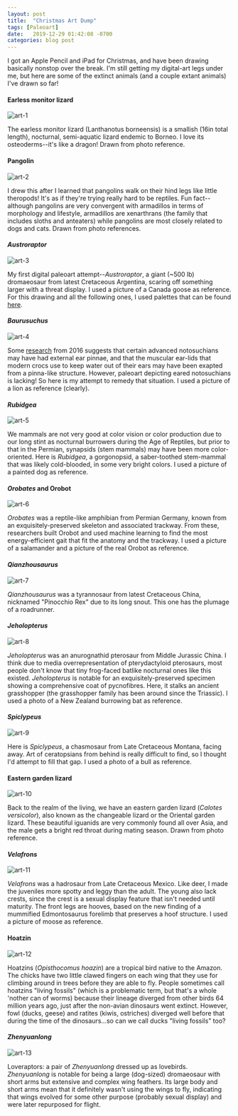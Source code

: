 ```yaml
---
layout: post
title:  "Christmas Art Dump"
tags: [Paleoart]
date:   2019-12-29 01:42:08 -0700
categories: blog post
---
```

I got an Apple Pencil and iPad for Christmas, and have been drawing basically nonstop over the break.  I'm still getting my digital-art legs under me, but here are some of the extinct animals (and a couple extant animals) I've drawn so far!

#### Earless monitor lizard
![art-1](/assets/images/posts/art-1.png)

The earless monitor lizard (Lanthanotus borneensis) is a smallish (16in total length), nocturnal, semi-aquatic lizard endemic to Borneo.  I love its osteoderms--it's like a dragon!  Drawn from photo reference.

#### Pangolin
![art-2](/assets/images/posts/art-2.jpg)

I drew this after I learned that pangolins walk on their hind legs like little theropods!  It's as if they're trying really hard to be reptiles.  Fun fact--although pangolins are very convergent with armadillos in terms of morphology and lifestyle, armadillos are xenarthrans (the family that includes sloths and anteaters) while pangolins are most closely related to dogs and cats.  Drawn from photo references.

#### *Austroraptor*
![art-3](/assets/images/posts/art-3.jpg)

My first digital paleoart attempt--*Austroraptor*, a giant (~500 lb) dromaeosaur from latest Cretaceous Argentina, scaring off something larger with a threat display.  I used a picture of a Canada goose as reference.  For this drawing and all the following ones, I used palettes that can be found [here](https://lessracquetball.tumblr.com/post/167814828278/hello-all-as-my-gift-to-you-this-lovely-holiday).

#### *Baurusuchus*
![art-4](/assets/images/posts/art-4.png)

Some [research](https://onlinelibrary.wiley.com/doi/full/10.1111/joa.12439) from 2016 suggests that certain advanced notosuchians may have had external ear pinnae, and that the muscular ear-lids that modern crocs use to keep water out of their ears may have been exapted from a pinna-like structure.  However, paleoart depicting eared notosuchians is lacking!  So here is my attempt to remedy that situation.  I used a picture of a lion as reference (clearly).

#### *Rubidgea*
![art-5](/assets/images/posts/art-5.jpg)

We mammals are not very good at color vision or color production due to our long stint as nocturnal burrowers during the Age of Reptiles, but prior to that in the Permian, synapsids (stem mammals) may have been more color-oriented.  Here is *Rubidgea*, a gorgonopsid, a saber-toothed stem-mammal that was likely cold-blooded, in some very bright colors.  I used a picture of a painted dog as reference.

#### *Orobates* and Orobot
![art-6](/assets/images/posts/art-6.png)

*Orobates* was a reptile-like amphibian from Permian Germany, known from an exquisitely-preserved skeleton and associated trackway.  From these, researchers built Orobot and used machine learning to find the most energy-efficient gait that fit the anatomy and the trackway.  I used a picture of a salamander and a picture of the real Orobot as reference.

#### *Qianzhousaurus*
![art-7](/assets/images/posts/art-7.png)

*Qianzhousaurus* was a tyrannosaur from latest Cretaceous China, nicknamed "Pinocchio Rex" due to its long snout.  This one has the plumage of a roadrunner.

#### *Jeholopterus*
![art-8](/assets/images/posts/art-8.png)

*Jeholopterus* was an anurognathid pterosaur from Middle Jurassic China.  I think due to media overrepresentation of pterydactyloid pterosaurs, most people don't know that tiny frog-faced batlike nocturnal ones like this existed.  *Jeholopterus* is notable for an exquisitely-preserved specimen showing a comprehensive coat of pycnofibres.  Here, it stalks an ancient grasshopper (the grasshopper family has been around since the Triassic).  I used a photo of a New Zealand burrowing bat as reference.

#### *Spiclypeus*
![art-9](/assets/images/posts/art-9.png)

Here is *Spiclypeus*, a chasmosaur from Late Cretaceous Montana, facing away.  Art of ceratopsians from behind is really difficult to find, so I thought I'd attempt to fill that gap.  I used a photo of a bull as reference.

#### Eastern garden lizard
![art-10](/assets/images/posts/art-10.png)

Back to the realm of the living, we have an eastern garden lizard (*Calotes versicolor*), also known as the changeable lizard or the Oriental garden lizard.  These beautiful iguanids are very commonly found all over Asia, and the male gets a bright red throat during mating season.  Drawn from photo reference.

#### *Velafrons*
![art-11](/assets/images/posts/art-11.jpg)

*Velafrons* was a hadrosaur from Late Cretaceous Mexico.  Like deer, I made the juveniles more spotty and leggy than the adult.  The young also lack crests, since the crest is a sexual display feature that isn't needed until maturity.  The front legs are hooves, based on the new finding of a mummified Edmontosaurus forelimb that preserves a hoof structure.  I used a picture of moose as reference.

#### Hoatzin
![art-12](/assets/images/posts/art-12.png)

Hoatzins (*Opisthocomus hoazin*) are a tropical bird native to the Amazon.  The chicks have two little clawed fingers on each wing that they use for climbing around in trees before they are able to fly.  People sometimes call hoatzins "living fossils" (which is a problematic term, but that's a whole 'nother can of worms) because their lineage diverged from other birds 64 million years ago, just after the non-avian dinosaurs went extinct.  However, fowl (ducks, geese) and ratites (kiwis, ostriches) diverged well before that during the time of the dinosaurs...so can we call ducks "living fossils" too?

#### *Zhenyuanlong*
![art-13](/assets/images/posts/art-13.png)

Loveraptors: a pair of *Zhenyuanlong* dressed up as lovebirds.  *Zhenyuanlong* is notable for being a large (dog-sized) dromaeosaur with short arms but extensive and complex wing feathers.  Its large body and short arms mean that it definitely wasn't using the wings to fly, indicating that wings evolved for some other purpose (probably sexual display) and were later repurposed for flight.